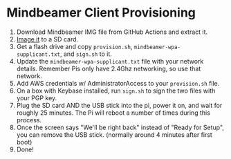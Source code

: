 # Mindbeamer Client Provisioning

1. Download Mindbeamer IMG file from GitHub Actions and extract it.
1. [Image it](https://www.raspberrypi.com/software/) to a SD card.
1. Get a flash drive and copy `provision.sh`, `mindbeamer-wpa-supplicant.txt`, and `sign.sh` to it.
1. Update the `mindbeamer-wpa-supplicant.txt` file with your network details. Remember Pis only have 2.4Ghz networking, so use that network.
1. Add AWS credentials w/ AdministratorAccess to your `provision.sh` file.
1. On a box with Keybase installed, run `sign.sh` to sign the two files with your PGP key.
1. Plug the SD card AND the USB stick into the pi, power it on, and wait for roughly 25 minutes. The Pi will reboot a number of times during this process. 
1. Once the screen says "We'll be right back" instead of "Ready for Setup", you can remove the USB stick. (normally around 4 minutes after first boot)
1. Done!
